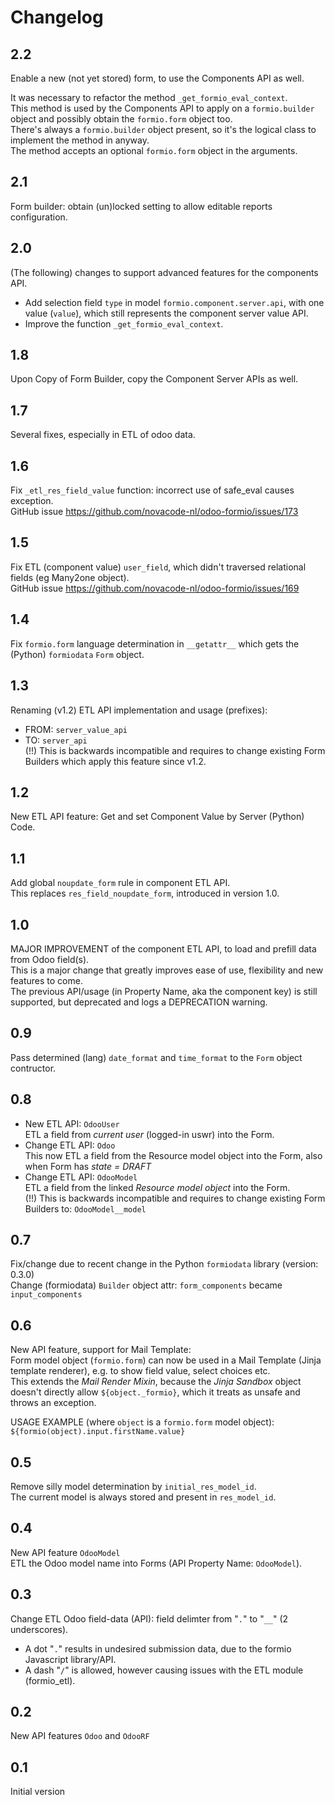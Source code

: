 # Changelog

## 2.2

Enable a new (not yet stored) form, to use the Components API as well.

It was necessary to refactor the method `_get_formio_eval_context`.\
This method is used by the Components API to apply on a `formio.builder` object and possibly obtain the `formio.form` object too.\
There's always a `formio.builder` object present, so it's the logical class to implement the method in anyway.\
The method accepts an optional `formio.form` object in the arguments.

## 2.1

Form builder: obtain (un)locked setting to allow editable reports configuration.

## 2.0

(The following) changes to support advanced features for the components API.
- Add selection field `type` in model `formio.component.server.api`, with one value (`value`), which still represents the component server value API.
- Improve the function `_get_formio_eval_context`.

## 1.8

Upon Copy of Form Builder, copy the Component Server APIs as well.

## 1.7

Several fixes, especially in ETL of odoo data.

## 1.6

Fix `_etl_res_field_value` function: incorrect use of safe_eval causes exception.\
GitHub issue https://github.com/novacode-nl/odoo-formio/issues/173

## 1.5

Fix ETL (component value) `user_field`, which didn't traversed relational fields (eg Many2one object).\
GitHub issue https://github.com/novacode-nl/odoo-formio/issues/169

## 1.4

Fix `formio.form` language determination in `__getattr__` which gets the (Python) `formiodata` `Form` object.

## 1.3

Renaming (v1.2) ETL API implementation and usage (prefixes):
- FROM: `server_value_api`
- TO: `server_api`\
(!!) This is backwards incompatible and requires to change existing Form Builders which apply this feature since v1.2.

## 1.2

New ETL API feature: Get and set Component Value by Server (Python) Code.

## 1.1

Add global `noupdate_form` rule in component ETL API.\
This replaces `res_field_noupdate_form`, introduced in version 1.0.

## 1.0

MAJOR IMPROVEMENT of the component ETL API, to load and prefill data from Odoo field(s).\
 This is a major change that greatly improves ease of use, flexibility and new features to come.\
The previous API/usage (in Property Name, aka the component key) is still supported, but deprecated and logs a DEPRECATION warning.

## 0.9

Pass determined (lang) `date_format` and `time_format` to the `Form` object contructor.

## 0.8

- New ETL API: `OdooUser`\
ETL a field from *current user* (logged-in uswr) into the Form.
- Change ETL API: `Odoo`\
This now ETL a field from the Resource model object into the Form, also when Form has *state = DRAFT*
- Change ETL API: `OdooModel`\
ETL a field from the linked *Resource model object* into the Form.\
(!!) This is backwards incompatible and requires to change existing Form Builders to: `OdooModel__model`

## 0.7

Fix/change due to recent change in the Python `formiodata` library (version: 0.3.0)\
Change (formiodata) `Builder` object attr: `form_components` became `input_components`

## 0.6

New API feature, support for Mail Template:\
Form model object (`formio.form`) can now be used in a Mail Template (Jinja template renderer), e.g. to show field value, select choices etc.\
This extends the *Mail Render Mixin*, because the *Jinja Sandbox* object doesn't directly allow `${object._formio}`, which it treats as unsafe and throws an exception.

USAGE EXAMPLE (where `object` is a `formio.form` model object):\
`${formio(object).input.firstName.value}`

## 0.5

Remove silly model determination by `initial_res_model_id`.\
The current model is always stored and present in `res_model_id`.

## 0.4

New API feature `OdooModel`\
ETL the Odoo model name into Forms (API Property Name: `OdooModel`).

## 0.3

Change ETL Odoo field-data (API): field delimter from "`.`" to "`__`" (2 underscores).
- A dot "`.`" results in undesired submission data, due to the formio Javascript library/API.
- A dash "`/`" is allowed, however causing issues with the ETL module (formio_etl).

## 0.2

New API features `Odoo` and `OdooRF`

## 0.1

Initial version
